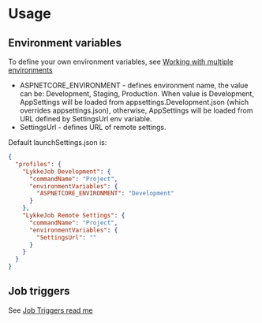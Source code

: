 ﻿# Usage

## Environment variables

To define your own environment variables, see [Working with multiple environments](https://docs.microsoft.com/en-us/aspnet/core/fundamentals/environments)

* ASPNETCORE_ENVIRONMENT - defines environment name, the value can be: Development, Staging, Production. When value is Development, 
AppSettings will be loaded from appsettings.Development.json (which overrides appsettings.json), 
otherwise, AppSettings will be loaded from URL defined by SettingsUrl env variable.
* SettingsUrl - defines URL of remote settings. 

Default launchSettings.json is:

```json
{
  "profiles": {
    "LykkeJob Development": {
      "commandName": "Project",
      "environmentVariables": {
        "ASPNETCORE_ENVIRONMENT": "Development"
      }
    },
    "LykkeJob Remote Settings": {
      "commandName": "Project",
      "environmentVariables": {
        "SettingsUrl": ""
      }
    }
  }
}
```

## Job triggers

See [Job Triggers read me](https://github.com/LykkeCity/JobTriggers/blob/master/readme.md)